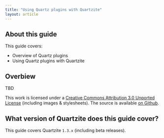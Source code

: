 ```yaml
---
title: "Using Quartz plugins with Quartzite"
layout: article
---
```


## About this guide

This guide covers:

 * Overview of Quartz plugins
 * Using Quartz plugins with Quartzite


## Overbiew

TBD


This work is licensed under a <a rel="license" href="http://creativecommons.org/licenses/by/3.0/">Creative Commons Attribution 3.0 Unported License</a> (including images & stylesheets). The source is available [on Github](https://github.com/clojurewerkz/quartzite.docs).


## What version of Quartzite does this guide cover?

This guide covers Quartzite `1.3.x` (including beta releases).
